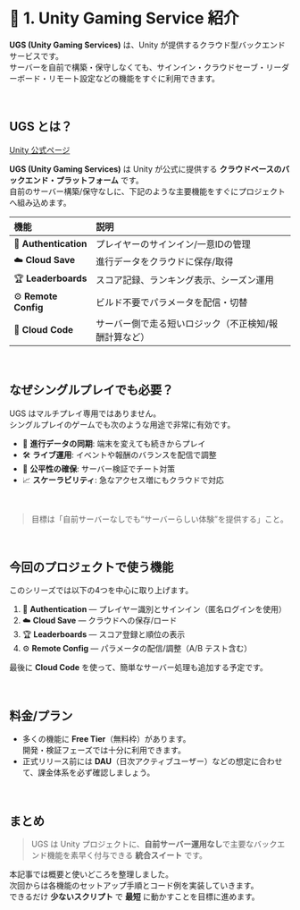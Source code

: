 ﻿# 🧩 1. Unity Gaming Service 紹介

**UGS (Unity Gaming Services)** は、Unity が提供するクラウド型バックエンドサービスです。  
サーバーを自前で構築・保守しなくても、サインイン・クラウドセーブ・リーダーボード・リモート設定などの機能をすぐに利用できます。

&nbsp;

## UGS とは？

[Unity 公式ページ](https://unity.com/solutions/gaming-services)

**UGS (Unity Gaming Services)** は Unity が公式に提供する **クラウドベースのバックエンド・プラットフォーム** です。  
自前のサーバー構築/保守なしに、下記のような主要機能をすぐにプロジェクトへ組み込めます。

| 機能                    | 説明                                              |
| :-------------------- | :----------------------------------------------- |
| 🔐 **Authentication** | プレイヤーのサインイン/一意IDの管理                |
| ☁️ **Cloud Save**     | 進行データをクラウドに保存/取得                    |
| 🏆 **Leaderboards**   | スコア記録、ランキング表示、シーズン運用            |
| ⚙️ **Remote Config**  | ビルド不要でパラメータを配信・切替                  |
| 🧠 **Cloud Code**     | サーバー側で走る短いロジック（不正検知/報酬計算など） |

&nbsp;

## なぜシングルプレイでも必要？

UGS はマルチプレイ専用ではありません。  
シングルプレイのゲームでも次のような用途で非常に有効です。

- 🔄 **進行データの同期**: 端末を変えても続きからプレイ
- 🛠 **ライブ運用**: イベントや報酬のバランスを配信で調整
- 🎯 **公平性の確保**: サーバー検証でチート対策
- 📈 **スケーラビリティ**: 急なアクセス増にもクラウドで対応

&nbsp;

> 目標は「自前サーバーなしでも“サーバーらしい体験”を提供する」こと。

&nbsp;

## 今回のプロジェクトで使う機能

このシリーズでは以下の4つを中心に取り上げます。

1. 🔐 **Authentication** — プレイヤー識別とサインイン（匿名ログインを使用）
2. ☁️ **Cloud Save** — クラウドへの保存/ロード
3. 🏆 **Leaderboards** — スコア登録と順位の表示
4. ⚙️ **Remote Config** — パラメータの配信/調整（A/B テスト含む）

最後に **Cloud Code** を使って、簡単なサーバー処理も追加する予定です。

&nbsp;

## 料金/プラン

- 多くの機能に **Free Tier**（無料枠）があります。  
  開発・検証フェーズでは十分に利用できます。
- 正式リリース前には **DAU**（日次アクティブユーザー）などの想定に合わせて、課金体系を必ず確認しましょう。

&nbsp;

## まとめ

> UGS は Unity プロジェクトに、**自前サーバー運用なし**で主要なバックエンド機能を素早く付与できる **統合スイート** です。

本記事では概要と使いどころを整理しました。  
次回からは各機能のセットアップ手順とコード例を実装していきます。  
できるだけ **少ないスクリプト** で **最短** に動かすことを目標に進めます。
